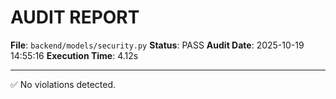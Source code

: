 # AUDIT REPORT

**File**: `backend/models/security.py`
**Status**: PASS
**Audit Date**: 2025-10-19 14:55:16
**Execution Time**: 4.12s

---

✅ No violations detected.

